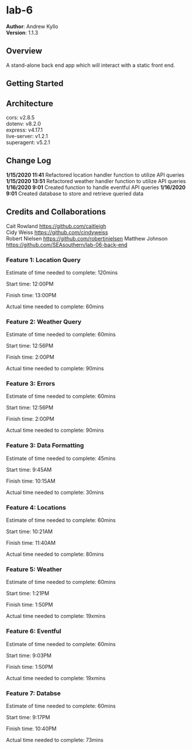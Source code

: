 # lab-6  

**Author**: Andrew Kyllo  
**Version**: 1.1.3

## Overview
A stand-alone back end app which will interact with a static front end.

## Getting Started
<!-- What are the steps that a user must take in order to build this app on their own machine and get it running? -->

## Architecture
cors: v2.8.5      
dotenv: v8.2.0      
express: v4.17.1       
live-server: v1.2.1         
superagent: v5.2.1      

## Change Log

**1/15/2020 11:41** Refactored location handler function to utilize API queries 
**1/15/2020 13:51** Refactored weather handler function to utilize API queries 
**1/16/2020 9:01**  Created function to handle eventful API queries
**1/16/2020 9:01**  Created database to store and retrieve queried data



## Credits and Collaborations
Cait Rowland      https://github.com/caitleigh  
Cidy Weiss        https://github.com/cindyweiss  
Robert Nielsen    https://github.com/robertjnielsen
Matthew Johnson   https://github.com/SEAsouthern/lab-06-back-end


### Feature 1: Location Query

Estimate of time needed to complete: 120mins  

Start time: 12:00PM    

Finish time: 13:00PM  

Actual time needed to complete: 60mins  

### Feature 2: Weather Query

Estimate of time needed to complete: 60mins  

Start time: 12:56PM    

Finish time: 2:00PM  

Actual time needed to complete: 90mins  

### Feature 3: Errors

Estimate of time needed to complete: 60mins  

Start time: 12:56PM  

Finish time: 2:00PM  

Actual time needed to complete: 90mins  

### Feature 3: Data Formatting

Estimate of time needed to complete: 45mins  

Start time: 9:45AM  

Finish time: 10:15AM  

Actual time needed to complete: 30mins  

### Feature 4: Locations

Estimate of time needed to complete: 60mins  

Start time: 10:21AM 

Finish time: 11:40AM  

Actual time needed to complete: 80mins 

### Feature 5: Weather

Estimate of time needed to complete: 60mins  

Start time: 1:21PM  

Finish time: 1:50PM  

Actual time needed to complete: 19xmins 

### Feature 6: Eventful

Estimate of time needed to complete: 60mins  

Start time: 9:03PM  

Finish time: 1:50PM  

Actual time needed to complete: 19xmins 

### Feature 7: Databse

Estimate of time needed to complete: 60mins  

Start time: 9:17PM  

Finish time: 10:40PM  

Actual time needed to complete: 73mins 